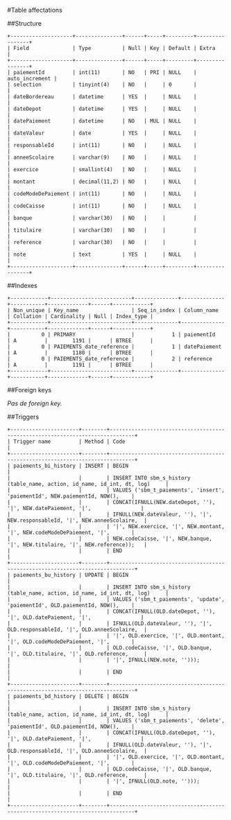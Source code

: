 #Table affectations

##Structure

    +--------------------+---------------+------+-----+---------+----------------+
    | Field              | Type          | Null | Key | Default | Extra          |
    +--------------------+---------------+------+-----+---------+----------------+
    | paiementId         | int(11)       | NO   | PRI | NULL    | auto_increment |
    | selection          | tinyint(4)    | NO   |     | 0       |                |
    | dateBordereau      | datetime      | YES  |     | NULL    |                |
    | dateDepot          | datetime      | YES  |     | NULL    |                |
    | datePaiement       | datetime      | NO   | MUL | NULL    |                |
    | dateValeur         | date          | YES  |     | NULL    |                |
    | responsableId      | int(11)       | NO   |     | NULL    |                |
    | anneeScolaire      | varchar(9)    | NO   |     | NULL    |                |
    | exercice           | smallint(4)   | NO   |     | NULL    |                |
    | montant            | decimal(11,2) | NO   |     | NULL    |                |
    | codeModeDePaiement | int(11)       | NO   |     | NULL    |                |
    | codeCaisse         | int(11)       | NO   |     | NULL    |                |
    | banque             | varchar(30)   | NO   |     |         |                |
    | titulaire          | varchar(30)   | NO   |     |         |                |
    | reference          | varchar(30)   | NO   |     |         |                |
    | note               | text          | YES  |     | NULL    |                |
    +--------------------+---------------+------+-----+---------+----------------+

##Indexes

    +------------+--------------------------+--------------+--------------+-----------+-------------+------+------------+
    | Non_unique | Key_name                 | Seq_in_index | Column_name  | Collation | Cardinality | Null | Index_type |
    +------------+--------------------------+--------------+--------------+-----------+-------------+------+------------+
    |          0 | PRIMARY                  |            1 | paiementId   | A         |        1191 |      | BTREE      |
    |          0 | PAIEMENTS_date_reference |            1 | datePaiement | A         |        1180 |      | BTREE      |
    |          0 | PAIEMENTS_date_reference |            2 | reference    | A         |        1191 |      | BTREE      |
    +------------+--------------------------+--------------+--------------+-----------+-------------+------+------------+

##Foreign keys

_Pas de foreign key._

##Triggers

    +----------------------+--------+------------------------------------------------------------------------------+
    | Trigger name         | Method | Code                                                                         |
    +----------------------+--------+------------------------------------------------------------------------------+
    | paiements_bi_history | INSERT | BEGIN                                                                        |
    |                      |        | INSERT INTO sbm_s_history (table_name, action, id_name, id_int, dt, log)     |
    |                      |        | VALUES ('sbm_t_paiements', 'insert', 'paiementId', NEW.paiementId, NOW(),    |
    |                      |        | CONCAT(IFNULL(NEW.dateDepot, ''), '|', NEW.datePaiement, '|',                |
    |                      |        | IFNULL(NEW.dateValeur, ''), '|', NEW.responsableId, '|', NEW.anneeScolaire,  |
    |                      |        | '|', NEW.exercice, '|', NEW.montant, '|', NEW.codeModeDePaiement, '|',       |
    |                      |        | NEW.codeCaisse, '|', NEW.banque, '|', NEW.titulaire, '|', NEW.reference));   |
    |                      |        | END                                                                          |
    +----------------------+--------+------------------------------------------------------------------------------+
    | paiements_bu_history | UPDATE | BEGIN                                                                        |
    |                      |        | INSERT INTO sbm_s_history (table_name, action, id_name, id_int, dt, log)     |
    |                      |        | VALUES ('sbm_t_paiements', 'update', 'paiementId', OLD.paiementId, NOW(),    |
    |                      |        | CONCAT(IFNULL(OLD.dateDepot, ''), '|', OLD.datePaiement, '|',                |
    |                      |        | IFNULL(OLD.dateValeur, ''), '|', OLD.responsableId, '|', OLD.anneeScolaire,  |
    |                      |        | '|', OLD.exercice, '|', OLD.montant, '|', OLD.codeModeDePaiement, '|',       |
    |                      |        | OLD.codeCaisse, '|', OLD.banque, '|', OLD.titulaire, '|', OLD.reference,     |
    |                      |        | '|', IFNULL(NEW.note, '')));                                                 |
    |                      |        | END                                                                          |
    +----------------------+--------+------------------------------------------------------------------------------+
    | paiements_bd_history | DELETE | BEGIN                                                                        |
    |                      |        | INSERT INTO sbm_s_history (table_name, action, id_name, id_int, dt, log)     |
    |                      |        | VALUES ('sbm_t_paiements', 'delete', 'paiementId', OLD.paiementId, NOW(),    |
    |                      |        | CONCAT(IFNULL(OLD.dateDepot, ''), '|', OLD.datePaiement, '|',                |
    |                      |        | IFNULL(OLD.dateValeur, ''), '|', OLD.responsableId, '|', OLD.anneeScolaire,  |
    |                      |        | '|', OLD.exercice, '|', OLD.montant, '|', OLD.codeModeDePaiement, '|',       |
    |                      |        | OLD.codeCaisse, '|', OLD.banque, '|', OLD.titulaire, '|', OLD.reference,     |
    |                      |        | '|', IFNULL(OLD.note, '')));                                                 |
    |                      |        | END                                                                          |
    +----------------------+--------+------------------------------------------------------------------------------+